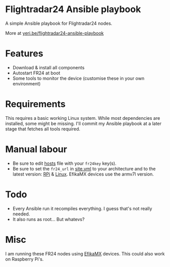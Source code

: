 Flightradar24 Ansible playbook
==============================

A simple Ansible playbook for Flightradar24 nodes.

More at [yeri.be/flightradar24-ansible-playbook](https://yeri.be/flightradar24-ansible-playbook)

Features
========

* Download & install all components
* Autostart FR24 at boot
* Some tools to monitor the device (customise these in your own environment)

Requirements
============

This requires a basic working Linux system. While most dependencies are installed, some might be missing. I'll commit my Ansible playbook at a later stage that fetches all tools required. 

Manual labour
=============

* Be sure to edit [hosts](https://github.com/Tuinslak/ansible-flightradar24/blob/master/hosts) file with your `fr24key` key(s). 
* Be sure to set the `fr24_url` in [site.yml](https://github.com/Tuinslak/anisble-flightradar24/blob/master/site.yml) to your architecture and to the latest version: [RPi](http://feed.flightradar24.com/raspberry-pi/) & [Linux](http://feed.flightradar24.com/linux/). EfikaMX devices use the armv7l version. 

Todo
====

* Every Ansible run it recompiles everything. I guess that's not really needed.
* It also runs as root... But whatevs? 

Misc
====

I am running these FR24 nodes using [EfikaMX](https://en.wikipedia.org/wiki/Efika#Efika_MX) devices. This could also work on Raspberry Pi's.
